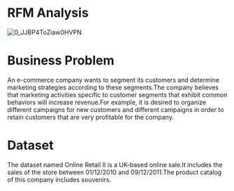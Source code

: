 # RFM Analysis
![0_JJBP4ToZiaw0HVPN](https://user-images.githubusercontent.com/82150888/146655668-20a3ff76-a98a-4060-b774-95d83989ede2.png)

# Business Problem

An e-commerce company wants to segment its customers and determine marketing strategies according to these segments.The company believes that marketing activities specific to customer segments that exhibit common behaviors will increase revenue.For example, it is desired to organize different campaigns for new customers and different campaigns in order to retain customers that are very profitable for the company.

# Dataset

The dataset named Online Retail II is a UK-based online sale.It includes the sales of the store between 01/12/2010 and 09/12/2011.The product catalog of this company includes souvenirs.
